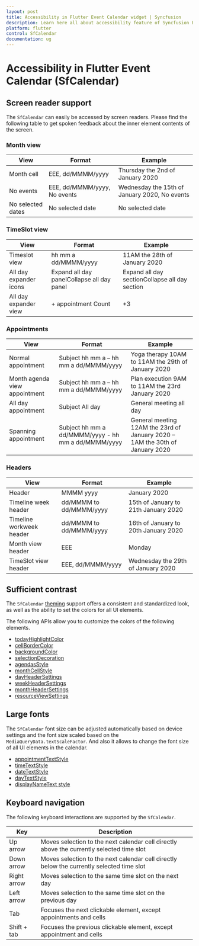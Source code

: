 ```yaml
---
layout: post
title: Accessibility in Flutter Event Calendar widget | Syncfusion
description: Learn here all about accessibility feature of Syncfusion Flutter Calendar (SfCalendar) widget and more.
platform: flutter
control: SfCalendar
documentation: ug
---
```


# Accessibility in Flutter Event Calendar (SfCalendar)

## Screen reader support

The `SfCalendar` can easily be accessed by screen readers. Please find the following table to get spoken feedback about the inner element contents of the screen.

### Month view

| View              | Format                       | Example                                       |
|-------------------|------------------------------|-----------------------------------------------|
| Month cell        | EEE, dd/MMMM/yyyy            | Thursday the 2nd of January 2020              |
| No events         | EEE, dd/MMMM/yyyy, No events | Wednesday the 15th of January 2020, No events |
| No selected dates | No selected date             | No selected date                              |                                               

### TimeSlot view

| View                   | Format                                     | Example                                        |
|------------------------|--------------------------------------------|------------------------------------------------|
| Timeslot view          | hh mm a dd/MMMM/yyyy                       | 11AM the 28th of January 2020                  |
| All day expander icons | Expand all day panelCollapse all day panel | Expand all day sectionCollapse all day section |
| All day expander view  | + appointment Count                        | +3                                             |


### Appointments

| View                          | Format                                              | Example                                                                      |
|-------------------------------|-----------------------------------------------------|------------------------------------------------------------------------------|
| Normal appointment            | Subject hh mm a – hh mm a dd/MMMM/yyyy              | Yoga therapy 10AM to 11AM the 29th of January 2020                           |
| Month agenda view appointment | Subject hh mm a – hh mm a dd/MMMM/yyyy              | Plan execution 9AM to 11AM the 23rd January 2020                             |
| All day appointment           | Subject All day                                     | General meeting all day                                                      |
| Spanning appointment          | Subject hh mm a dd/MMMM/yyyy - hh mm a dd/MMMM/yyyy | General meeting 12AM the 23rd of January 2020 – 1AM the 30th of January 2020 |


### Headers

| View                     | Format                  | Example                              |
|--------------------------|-------------------------|--------------------------------------|
| Header                   | MMMM yyyy               | January 2020                         |
| Timeline week header     | dd/MMMM to dd/MMMM/yyyy | 15th of January to 21th January 2020 |
| Timeline workweek header | dd/MMMM to dd/MMMM/yyyy | 16th of January to 20th January 2020 |
| Month view header        | EEE                     | Monday                               |
| TimeSlot view header     | EEE, dd/MMMM/yyyy       | Wednesday the 29th of January 2020   |

## Sufficient contrast

The `SfCalendar` [theming](https://help.syncfusion.com/flutter/themes/themes) support offers a consistent and standardized look, as well as the ability to set the colors for all UI elements.

The following APIs allow you to customize the colors of the following elements.
* [todayHighlightColor](https://help.syncfusion.com/flutter/calendar/getting-started#today-highlight-color)
* [cellBorderColor](https://help.syncfusion.com/flutter/calendar/getting-started#cell-border-color)
* [backgroundColor](https://help.syncfusion.com/flutter/calendar/getting-started#background-color)
* [selectionDecoration](https://help.syncfusion.com/flutter/calendar/getting-started#selection-decoration)
* [agendasStyle](https://help.syncfusion.com/flutter/calendar/month-view#agenda-view-appearance)
* [monthCellStyle](https://help.syncfusion.com/flutter/calendar/month-view#month-cell-appearance)
* [dayHeaderSettings](https://help.syncfusion.com/flutter/calendar/schedule-view#day-header-customization)
* [weekHeaderSettings](https://help.syncfusion.com/flutter/calendar/schedule-view#week-header-customization)
* [monthHeaderSettings](https://help.syncfusion.com/flutter/calendar/schedule-view#month-header-customization)
* [resourceViewSettings](https://help.syncfusion.com/flutter/calendar/resource-view#customization)

## Large fonts

The `SfCalendar` font size can be adjusted automatically based on device settings and the font size scaled based on the `MediaQueryData.textScaleFactor`. And also it allows to change the font size of all UI elements in the calendar.
* [appointmentTextStyle](https://help.syncfusion.com/flutter/calendar/appointments#appearance-customization)
* [timeTextStyle](https://help.syncfusion.com/flutter/calendar/timeslot-views#time-text-appearance)
* [dateTextStyle](https://help.syncfusion.com/flutter/calendar/schedule-view#day-header-customization)
* [dayTextStyle](https://help.syncfusion.com/flutter/calendar/schedule-view#day-header-customization)
* [displayNameText style](https://help.syncfusion.com/flutter/calendar/resource-view#customization)

## Keyboard navigation

The following keyboard interactions are supported by the `SfCalendar`.

| Key              | Description                     														   |
|------------------|-------------------------------------------------------------------------------------------|
| Up arrow         | Moves selection to the next calendar cell directly above the currently selected time slot |
| Down arrow       | Moves selection to the next calendar cell directly below the currently selected time slot |
| Right arrow      | Moves selection to the same time slot on the next day                                     |
| Left arrow       | Moves selection to the same time slot on the previous day                                 |
| Tab              | Focuses the next clickable element, except appointments and cells						   |
| Shift + tab      | Focuses the previous clickable element, except appointment and cells                      |


